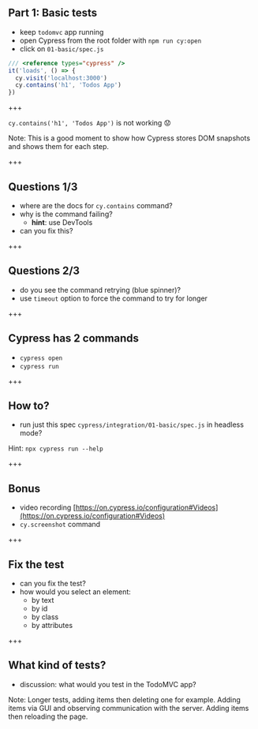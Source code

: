 ## Part 1: Basic tests

- keep `todomvc` app running
- open Cypress from the root folder with `npm run cy:open`
- click on `01-basic/spec.js`

```js
/// <reference types="cypress" />
it('loads', () => {
  cy.visit('localhost:3000')
  cy.contains('h1', 'Todos App')
})
```

+++

`cy.contains('h1', 'Todos App')` is not working 😟

Note:
This is a good moment to show how Cypress stores DOM snapshots and shows them for each step.

+++

## Questions 1/3

- where are the docs for `cy.contains` command?
- why is the command failing?
  - **hint**: use DevTools
- can you fix this?

+++

## Questions 2/3

- do you see the command retrying (blue spinner)?
- use `timeout` option to force the command to try for longer

+++

## Cypress has 2 commands

- `cypress open`
- `cypress run`

+++

## How to?

- run just this spec `cypress/integration/01-basic/spec.js` in headless mode?

Hint: `npx cypress run --help`

+++

## Bonus

- video recording [https://on.cypress.io/configuration#Videos](https://on.cypress.io/configuration#Videos)
- `cy.screenshot` command

+++

## Fix the test

- can you fix the test?
- how would you select an element:
  - by text
  - by id
  - by class
  - by attributes

+++

## What kind of tests?

- discussion: what would you test in the TodoMVC app?

Note:
Longer tests, adding items then deleting one for example. Adding items via GUI and observing communication with the server. Adding items then reloading the page.
